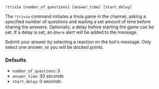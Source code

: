 ```plaintext
!trivia [number_of_questions] [answer_time] [start_delay]
```
The `!trivia` command initiates a trivia game in the channel, asking a specified number of questions and waiting a set amount of time before sharing the answers. Optionally, a delay before starting the game can be set. If a delay is set, an `@here` alert will be added to the message.

Submit your answer by selecting a reaction on the bot's message. Only select one answer, or you will be docked points.
### Defaults
- `number_of_questions`: 3
- `answer_time`: 30 seconds
- `start_delay`: 0 seconds